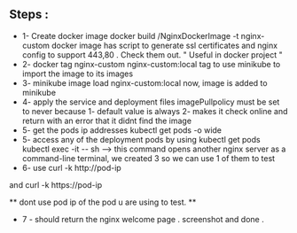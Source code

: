 ## Steps : 

- 1- Create docker image 
docker build /NginxDockerImage -t nginx-custom 
docker image has script to generate ssl certificates and nginx config to support 443,80 . 
Check them out. " Useful in docker project "
- 2- docker tag nginx-custom nginx-custom:local
tag to use minikube to import the image to its images 
- 3- minikube image load nginx-custom:local 
now, image is added to minikube 
- 4- apply the service and deployment files
imagePullpolicy must be set to never because 1- default value is always 2- makes it check online and return with an error that it didnt find the image
- 5- get the pods ip addresses 
kubectl get pods -o wide
- 5- access any of the deployment pods by using 
kubectl get pods 
kubectl exec -it <pod-name> -- sh     --> this command opens another nginx server as a command-line terminal, we created 3 so we can use 1 of them to test
- 6-  use 
curl -k http://pod-ip

and 
curl -k https://pod-ip 

** dont use pod ip of the pod u are using to test. **
- 7 - should return the nginx welcome page . screenshot and done . 